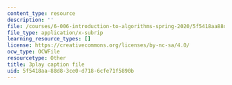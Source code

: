```yaml
---
content_type: resource
description: ''
file: /courses/6-006-introduction-to-algorithms-spring-2020/5f5418aa88d83ce0d7186cfe71f5890b_TDo3r5M1LNo.srt
file_type: application/x-subrip
learning_resource_types: []
license: https://creativecommons.org/licenses/by-nc-sa/4.0/
ocw_type: OCWFile
resourcetype: Other
title: 3play caption file
uid: 5f5418aa-88d8-3ce0-d718-6cfe71f5890b
---
```

